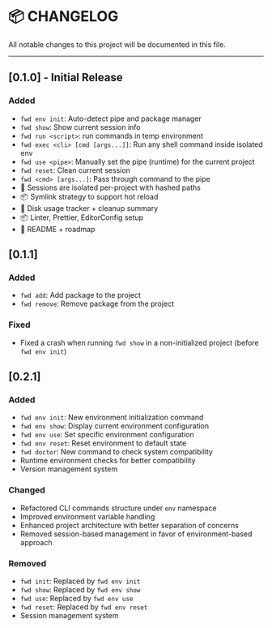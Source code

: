 # 📦 CHANGELOG

All notable changes to this project will be documented in this file.

---

## [0.1.0] - Initial Release

### Added

- `fwd env init`: Auto-detect pipe and package manager
- `fwd show`: Show current session info
- `fwd run <script>`: run commands in temp environment
- `fwd exec <cli> [cmd [args...]]`: Run any shell command inside isolated env
- `fwd use <pipe>`: Manually set the pipe (runtime) for the current project
- `fwd reset`: Clean current session
- `fwd <cmd> [args...]`: Pass through command to the pipe
- 📁 Sessions are isolated per-project with hashed paths
- 📦 Symlink strategy to support hot reload
- 💾 Disk usage tracker + cleanup summary
- 📦 Linter, Prettier, EditorConfig setup
- 📄 README + roadmap

## [0.1.1]

### Added

- `fwd add`: Add package to the project
- `fwd remove`: Remove package from the project

### Fixed

- Fixed a crash when running `fwd show` in a non-initialized project (before `fwd env init`)

## [0.2.1]

### Added

- `fwd env init`: New environment initialization command
- `fwd env show`: Display current environment configuration
- `fwd env use`: Set specific environment configuration
- `fwd env reset`: Reset environment to default state
- `fwd doctor`: New command to check system compatibility
- Runtime environment checks for better compatibility
- Version management system

### Changed

- Refactored CLI commands structure under `env` namespace
- Improved environment variable handling
- Enhanced project architecture with better separation of concerns
- Removed session-based management in favor of environment-based approach

### Removed

- `fwd init`: Replaced by `fwd env init`
- `fwd show`: Replaced by `fwd env show`
- `fwd use`: Replaced by `fwd env use`
- `fwd reset`: Replaced by `fwd env reset`
- Session management system
